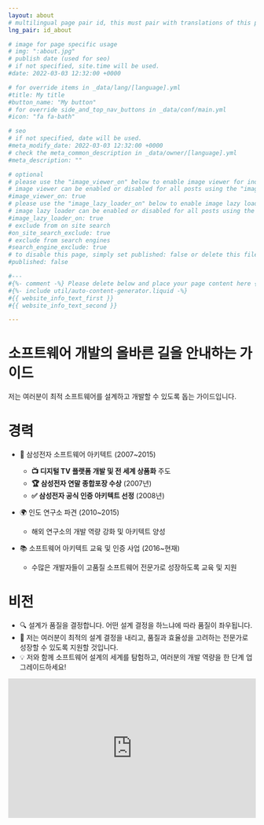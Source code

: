 ```yaml
---
layout: about
# multilingual page pair id, this must pair with translations of this page. (This name must be unique)
lng_pair: id_about

# image for page specific usage
# img: ":about.jpg"
# publish date (used for seo)
# if not specified, site.time will be used.
#date: 2022-03-03 12:32:00 +0000

# for override items in _data/lang/[language].yml
#title: My title
#button_name: "My button"
# for override side_and_top_nav_buttons in _data/conf/main.yml
#icon: "fa fa-bath"

# seo
# if not specified, date will be used.
#meta_modify_date: 2022-03-03 12:32:00 +0000
# check the meta_common_description in _data/owner/[language].yml
#meta_description: ""

# optional
# please use the "image_viewer_on" below to enable image viewer for individual pages or posts (_posts/ or [language]/_posts folders).
# image viewer can be enabled or disabled for all posts using the "image_viewer_posts: true" setting in _data/conf/main.yml.
#image_viewer_on: true
# please use the "image_lazy_loader_on" below to enable image lazy loader for individual pages or posts (_posts/ or [language]/_posts folders).
# image lazy loader can be enabled or disabled for all posts using the "image_lazy_loader_posts: true" setting in _data/conf/main.yml.
#image_lazy_loader_on: true
# exclude from on site search
#on_site_search_exclude: true
# exclude from search engines
#search_engine_exclude: true
# to disable this page, simply set published: false or delete this file
#published: false

#---
#{%- comment -%} Please delete below and place your page content here {%- endcomment -%}
#{%- include util/auto-content-generator.liquid -%}
#{{ website_info_text_first }}
#{{ website_info_text_second }}

---
```

# 소프트웨어 개발의 올바른 길을 안내하는 가이드  
저는 여러분이 최적 소프트웨어를 설계하고 개발할 수 있도록 돕는 가이드입니다.

# 경력
* 🏢 삼성전자 소프트웨어 아키텍트 (2007~2015)  
  - **📺 디지털 TV 플랫폼 개발 및 전 세계 상품화** 주도  
  - **🏆 삼성전자 연말 종합포장 수상** (2007년)  
  - **✅ 삼성전자 공식 인증 아키텍트 선정** (2008년)  

* 🌍 인도 연구소 파견 (2010~2015)  
  - 해외 연구소의 개발 역량 강화 및 아키텍트 양성  

* 📚 소프트웨어 아키텍트 교육 및 인증 사업 (2016~현재)  
  - 수많은 개발자들이 고품질 소프트웨어 전문가로 성장하도록 교육 및 지원  

# 비전
* 🔍 설계가 품질을 결정합니다. 어떤 설계 결정을 하느냐에 따라 품질이 좌우됩니다.
* 🚀 저는 여러분이 최적의 설계 결정을 내리고, 품질과 효율성을 고려하는 전문가로 성장할 수 있도록 지원할 것입니다.
* 💡 저와 함께 소프트웨어 설계의 세계를 탐험하고, 여러분의 개발 역량을 한 단계 업그레이드하세요!

<style>.embed-container { position: relative; padding-bottom: 56.25%; height: 0; overflow: hidden; max-width: 100%; } .embed-container iframe, .embed-container object, .embed-container embed { position: absolute; top: 0; left: 0; width: 100%; height: 100%; }</style><div class='embed-container'><iframe src='https://www.youtube.com/embed/OjxLxsvE9-A' frameborder='0' allowfullscreen></iframe></div>


